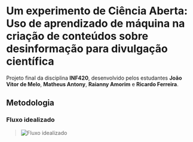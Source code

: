 # Um experimento de Ciência Aberta: Uso de aprendizado de máquina na criação de conteúdos sobre desinformação para divulgação científica
Projeto final da disciplina **INF420**, desenvolvido pelos estudantes **João Vitor de Melo**, **Matheus Antony**, **Raianny Amorim** e **Ricardo Ferreira**.

## Metodologia

### Fluxo idealizado
> ![Fluxo idealizado](https://github.com/user-attachments/assets/4dbf4b49-9d29-49f7-8c6b-ec44ab4ca9c4)
